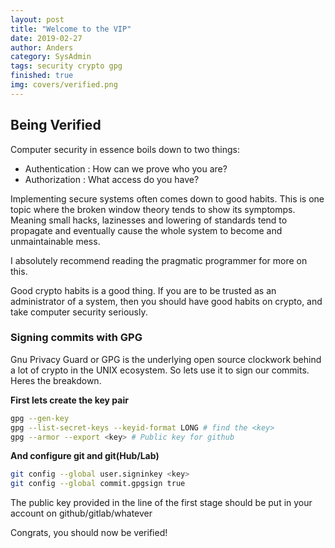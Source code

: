 ```yaml
---
layout: post
title: "Welcome to the VIP"
date: 2019-02-27
author: Anders
category: SysAdmin
tags: security crypto gpg
finished: true
img: covers/verified.png
---
```


## Being Verified

Computer security in essence boils down to two things:

- Authentication : How can we prove who you are?
- Authorization : What access do you have?

Implementing secure systems often comes down to good habits. This
is one topic where the broken window theory tends to show its symptomps.
Meaning small hacks, lazinesses and lowering of standards tend to propagate and
eventually cause the whole system to become and unmaintainable mess.

I absolutely recommend reading the pragmatic programmer for more on this.

Good crypto habits is a good thing. If you are to be trusted as an
administrator of a system, then you should have good habits on crypto, and take
computer security seriously.

### Signing commits with GPG

Gnu Privacy Guard or GPG is the underlying open source clockwork behind a lot
of crypto in the UNIX ecosystem. So lets use it to sign our commits.  Heres the
breakdown.

**First lets create the key pair**

```bash
gpg --gen-key
gpg --list-secret-keys --keyid-format LONG # find the <key>
gpg --armor --export <key> # Public key for github
```

**And configure git and git(Hub/Lab)**

```bash
git config --global user.signinkey <key>
git config --global commit.gpgsign true
```

The public key provided in the line of the first stage should be put in your
account on github/gitlab/whatever

Congrats, you should now be verified!
